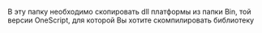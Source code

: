 ﻿В эту папку необходимо скопировать dll платформы из папки Bin, той версии OneScript, для которой Вы хотите скомпилировать библиотеку
